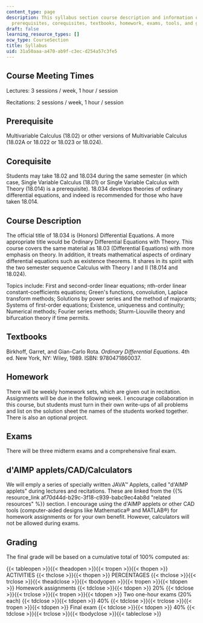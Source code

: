 ```yaml
---
content_type: page
description: This syllabus section course description and information on meeting times,
  prerequisites, corequisites, textbooks, homework, exams, tools, and grading.
draft: false
learning_resource_types: []
ocw_type: CourseSection
title: Syllabus
uid: 31a50aaa-a470-ab9f-c3ec-d254a57c3fe5
---
```

## Course Meeting Times

Lectures: 3 sessions / week, 1 hour / session

Recitations: 2 sessions / week, 1 hour / session

## Prerequisite

Multivariable Calculus (18.02) or other versions of Multivariable Calculus (18.02A or 18.022 or 18.023 or 18.024).

## Corequisite

Students may take 18.02 and 18.034 during the same semester (in which case, Single Variable Calculus (18.01) or Single Variable Calculus with Theory (18.014) is a prerequisite). 18.034 develops theories of ordinary differential equations, and indeed is recommended for those who have taken 18.014.

## Course Description

The official title of 18.034 is (Honors) Differential Equations. A more appropriate title would be Ordinary Differential Equations with Theory. This course covers the same material as 18.03 (Differential Equations) with more emphasis on theory. In addition, it treats mathematical aspects of ordinary differential equations such as existence theorems. It shares in its spirit with the two semester sequence Calculus with Theory I and II (18.014 and 18.024).

Topics include: First and second-order linear equations; nth-order linear constant-coefficients equations; Green's functions, convolution, Laplace transform methods; Solutions by power series and the method of majorants; Systems of first-order equations; Existence, uniqueness and continuity; Numerical methods; Fourier series methods; Sturm-Liouville theory and bifurcation theory if time permits.

## Textbooks

Birkhoff, Garret, and Gian-Carlo Rota. *Ordinary Differential Equations*. 4th ed. New York, NY: Wiley, 1989. ISBN: 9780471860037.

## Homework

There will be weekly homework sets, which are given out in recitation. Assignments will be due in the following week. I encourage collaboration in this course, but students must turn in their own write-ups of all problems and list on the solution sheet the names of the students worked together. There is also an optional project.

## Exams

There will be three midterm exams and a comprehensive final exam.

## d'AIMP applets/CAD/Calculators

We will emply a series of specially written JAVA™ Applets, called "d'AIMP applets" during lectures and recitations. These are linked from the {{% resource_link af70d44d-b29c-3f18-c939-babc9ec4ab8d "related resources" %}} section. I encourage using the d'AIMP applets or other CAD tools (computer-aided designs like Mathematica® and MATLAB®) for homework assignments or for your own benefit. However, calculators will not be allowed during exams.

## Grading

The final grade will be based on a cumulative total of 100% computed as:

{{< tableopen >}}{{< theadopen >}}{{< tropen >}}{{< thopen >}}
ACTIVITIES
{{< thclose >}}{{< thopen >}}
PERCENTAGES
{{< thclose >}}{{< trclose >}}{{< theadclose >}}{{< tbodyopen >}}{{< tropen >}}{{< tdopen >}}
Homework assignments
{{< tdclose >}}{{< tdopen >}}
20%
{{< tdclose >}}{{< trclose >}}{{< tropen >}}{{< tdopen >}}
Two one-hour exams (20% each)
{{< tdclose >}}{{< tdopen >}}
40%
{{< tdclose >}}{{< trclose >}}{{< tropen >}}{{< tdopen >}}
Final exam
{{< tdclose >}}{{< tdopen >}}
40%
{{< tdclose >}}{{< trclose >}}{{< tbodyclose >}}{{< tableclose >}}